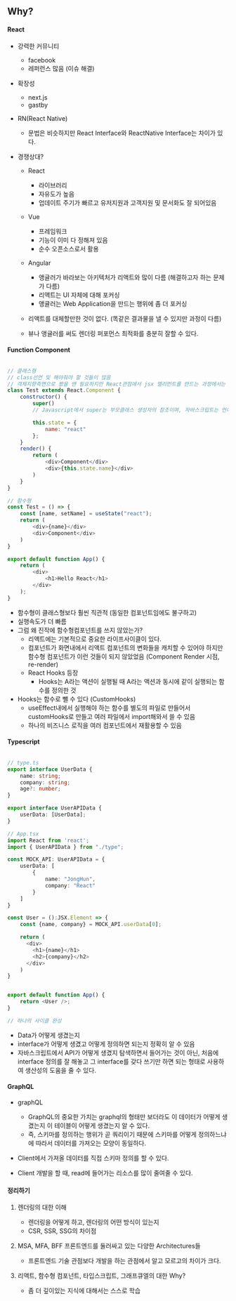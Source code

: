 ## Why?

#### React

- 강력한 커뮤니티
  - facebook
  - 레퍼런스 많음 (이슈 해결)
- 확장성
  - next.js
  - gastby
- RN(React Native)
  - 문법은 비슷하지만 React Interface와 ReactNative Interface는 차이가 있다.
- 경쟁상대?

  - React
    - 라이브러리
    - 자유도가 높음
    - 업데이트 주기가 빠르고 유저지원과 고객지원 및 문서화도 잘 되어있음
  - Vue
    - 프레임워크
    - 기능이 이미 다 정해져 있음
    - 순수 오픈소스로서 활용
  - Angular

    - 앵귤러가 바라보는 아키텍처가 리액트와 많이 다름 (해결하고자 하는 문제가 다름)
    - 리액트는 UI 자체에 대해 포커싱
    - 앵귤러는 Web Application을 만드는 행위에 좀 더 포커싱

  - 리액트를 대체할만한 것이 없다. (똑같은 결과물을 낼 수 있지만 과정이 다름)
  - 뷰나 앵귤러를 써도 렌더링 퍼포먼스 최적화를 충분히 잘할 수 있다.

#### Function Component

```Javascript

// 클래스형
// class선언 및 해야줘야 할 것들이 많음
// 객체지향측면으로 봤을 땐 필요하지만 React관점에서 jsx 엘리먼트를 만드는 과정에서는 불필요한 일들을 여러번 한다고 느낌
class Test extends React.Component {
    constructor() {
        super()
        // Javascript에서 super는 부모클래스 생성자의 참조이며, 자바스크립트는 언어적 제약사항으로서 생성자에서 super를 호출하기 전에는 this를 사용할 수 없습니다.

        this.state = {
            name: "react"
        };
    }
    render() {
        return (
            <div>Component</div>
            <div>{this.state.name}</div>
        )
    }
}

// 함수형
const Test = () => {
    const [name, setName] = useState("react");
    return (
        <div>{name}</div>
        <div>Component</div>
    )
}

export default function App() {
    return (
        <div>
            <h1>Hello React</h1>
        </div>
    );
}

```

- 함수형이 클래스형보다 훨씬 직관적 (동일한 컴포넌트임에도 불구하고)
- 실행속도가 더 빠름
- 그럼 왜 진작에 함수형컴포넌트를 쓰지 않았는가?
  - 리액트에는 기본적으로 중요한 라이프사이클이 있다.
  - 컴포넌트가 화면내에서 리액트 컴포넌트의 변화들을 캐치할 수 있어야 하지만 함수형 컴포넌트가 이런 것들이 되지 않았었음 (Component Render 시점, re-render)
  - React Hooks 등장
    - Hooks는 A라는 액션이 실행될 때 A라는 액션과 동시에 같이 실행되는 함수를 정의한 것
- Hooks는 함수로 뺄 수 있다 (CustomHooks)
  - useEffect내에서 실행해야 하는 함수를 별도의 파일로 만들어서 customHooks로 만들고 여러 파일에서 import해와서 쓸 수 있음
  - 하나의 비즈니스 로직을 여러 컴포넌트에서 재활용할 수 있음

#### Typescript

```Typescript

// type.ts
export interface UserData {
    name: string;
    company: string;
    age?: number;
}

export interface UserAPIData {
    userData: [UserData];
}

// App.tsx
import React from 'react';
import { UserAPIData } from "./type";

const MOCK_API: UserAPIData = {
    userData: [
        {
            name: "JongHun",
            company: "React"
        }
    ]
}

const User = ():JSX.Element => {
    const {name, company} = MOCK_API.userData[0];

    return (
      <div>
        <h1>{name}</h1>
        <h2>{company}</h2>
      </div>
    )
}


export default function App() {
    return <User />;
}

// 하나의 사이클 완성

```

- Data가 어떻게 생겼는지
- interface가 어떻게 생겼고 어떻게 정의하면 되는지 정확히 알 수 있음
- 자바스크립트에서 API가 어떻게 생겼지 탐색하면서 들어가는 것이 아닌,
  처음에 interface 정의를 잘 해놓고 그 interface를 갖다 쓰기만 하면 되는 형태로 사용하여 생산성의 도움을 줄 수 있다.

#### GraphQL

- graphQL

  - GraphQL의 중요한 가치는 graphql의 형태만 보더라도 이 데이터가 어떻게 생겼는지 이 테이블이 어떻게 생겼는지 알 수 있다.
  - 즉, 스키마를 정의하는 행위가 곧 쿼리이기 때문에 스키마를 어떻게 정의하느냐에 따라서 데이터를 가져오는 모양이 동일하다.

- Client에서 가져올 데이터를 직접 스키마 정의를 할 수 있다.
- Client 개발을 할 때, read에 들어가는 리소스를 많이 줄여줄 수 있다.

#### 정리하기

1. 렌더링의 대한 이해

   - 렌더링을 어떻게 하고, 렌더링의 어떤 방식이 있는지
   - CSR, SSR, SSG의 차이점

2. MSA, MFA, BFF 프론트엔드를 둘러싸고 있는 다양한 Architectures들

   - 프론트엔드 기술 관점보다 개발을 하는 관점에서 알고 모르고의 차이가 크다.

3. 리액트, 함수형 컴포넌트, 타입스크립트, 그래프큐엘의 대한 Why?

   - 좀 더 깊이있는 지식에 대해서는 스스로 학습
